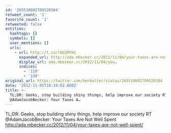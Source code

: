 ```yaml
---
id: '265518602709520384'
retweet_count: '1'
favorite_count: '1'
retweeted: false
entities:
  hashtags: []
  symbols: []
  user_mentions: []
  urls:
    - url: http://t.co/l8UJMYH1
      expanded_url: http://ada.mbecker.cc/2012/11/04/your-taxes-are-not-well-spent/
      display_url: ada.mbecker.cc/2012/11/04/you…
      indices:
        - '118'
        - '138'
original_url: https://twitter.com/benbalter/status/265518602709520384
date: '2012-11-05T18:19:02.000Z'
title: >-
  TL;DR: Geeks, stop building shiny things, help improve our society RT
  @AdamJacobBecker: Your Taxes A…
---
```


TL;DR: Geeks, stop building shiny things, help improve our society RT @AdamJacobBecker: Your Taxes Are Not Well Spent http://ada.mbecker.cc/2012/11/04/your-taxes-are-not-well-spent/